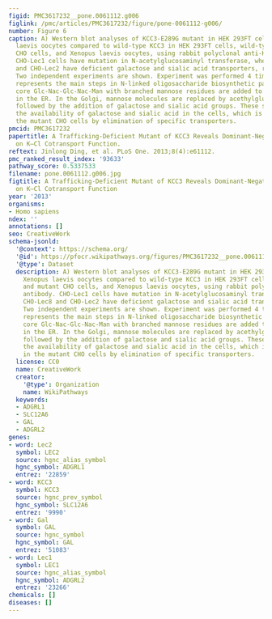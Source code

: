 ```yaml
---
figid: PMC3617232__pone.0061112.g006
figlink: /pmc/articles/PMC3617232/figure/pone-0061112-g006/
number: Figure 6
caption: A) Western blot analyses of KCC3-E289G mutant in HEK 293FT cells and Xenopus
  laevis oocytes compared to wild-type KCC3 in HEK 293FT cells, wild-type and mutant
  CHO cells, and Xenopus laevis oocytes, using rabbit polyclonal anti-KCC3 antibody.
  CHO-Lec1 cells have mutation in N-acetylglucosaminyl transferase, whereas CHO-Lec8
  and CHO-Lec2 have deficient galactose and sialic acid transporters, respectively.
  Two independent experiments are shown. Experiment was performed 4 times. B) Scheme
  represents the main steps in N-linked oligosaccharide biosynthetic pathway. First,
  core Glc-Nac-Glc-Nac-Man with branched mannose residues are added to the Asparagines
  in the ER. In the Golgi, mannose molecules are replaced by acethylglucosamyl groups,
  followed by the addition of galactose and sialic acid groups. These steps require
  the availability of galactose and sialic acid in the cells, which is prevented in
  the mutant CHO cells by elimination of specific transporters.
pmcid: PMC3617232
papertitle: A Trafficking-Deficient Mutant of KCC3 Reveals Dominant-Negative Effects
  on K–Cl Cotransport Function.
reftext: Jinlong Ding, et al. PLoS One. 2013;8(4):e61112.
pmc_ranked_result_index: '93633'
pathway_score: 0.5337533
filename: pone.0061112.g006.jpg
figtitle: A Trafficking-Deficient Mutant of KCC3 Reveals Dominant-Negative Effects
  on K–Cl Cotransport Function
year: '2013'
organisms:
- Homo sapiens
ndex: ''
annotations: []
seo: CreativeWork
schema-jsonld:
  '@context': https://schema.org/
  '@id': https://pfocr.wikipathways.org/figures/PMC3617232__pone.0061112.g006.html
  '@type': Dataset
  description: A) Western blot analyses of KCC3-E289G mutant in HEK 293FT cells and
    Xenopus laevis oocytes compared to wild-type KCC3 in HEK 293FT cells, wild-type
    and mutant CHO cells, and Xenopus laevis oocytes, using rabbit polyclonal anti-KCC3
    antibody. CHO-Lec1 cells have mutation in N-acetylglucosaminyl transferase, whereas
    CHO-Lec8 and CHO-Lec2 have deficient galactose and sialic acid transporters, respectively.
    Two independent experiments are shown. Experiment was performed 4 times. B) Scheme
    represents the main steps in N-linked oligosaccharide biosynthetic pathway. First,
    core Glc-Nac-Glc-Nac-Man with branched mannose residues are added to the Asparagines
    in the ER. In the Golgi, mannose molecules are replaced by acethylglucosamyl groups,
    followed by the addition of galactose and sialic acid groups. These steps require
    the availability of galactose and sialic acid in the cells, which is prevented
    in the mutant CHO cells by elimination of specific transporters.
  license: CC0
  name: CreativeWork
  creator:
    '@type': Organization
    name: WikiPathways
  keywords:
  - ADGRL1
  - SLC12A6
  - GAL
  - ADGRL2
genes:
- word: Lec2
  symbol: LEC2
  source: hgnc_alias_symbol
  hgnc_symbol: ADGRL1
  entrez: '22859'
- word: KCC3
  symbol: KCC3
  source: hgnc_prev_symbol
  hgnc_symbol: SLC12A6
  entrez: '9990'
- word: Gal
  symbol: GAL
  source: hgnc_symbol
  hgnc_symbol: GAL
  entrez: '51083'
- word: Lec1
  symbol: LEC1
  source: hgnc_alias_symbol
  hgnc_symbol: ADGRL2
  entrez: '23266'
chemicals: []
diseases: []
---
```

